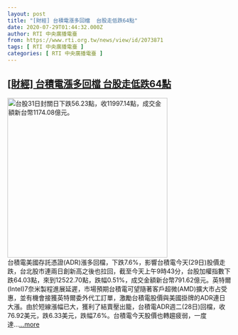 ```yaml
---
layout: post
title: "[財經] 台積電漲多回檔  台股走低跌64點"
date: 2020-07-29T01:44:32.000Z
author: RTI 中央廣播電臺
from: https://www.rti.org.tw/news/view/id/2073871
tags: [ RTI 中央廣播電臺 ]
categories: [ RTI 中央廣播電臺 ]
---
```

<!--1595987072000-->
[[財經] 台積電漲多回檔  台股走低跌64點](https://www.rti.org.tw/news/view/id/2073871)
------

<div>
<img src="https://static.rti.org.tw/assets/thumbnails/2019/12/31/20191231000058M.jpg" width="360" alt="台股31日封關日下跌56.23點，收11997.14點，成交金額新台幣1174.08億元。" title="台股31日封關日下跌56.23點，收11997.14點，成交金額新台幣1174.08億元。"><br>台積電美國存託憑證(ADR)漲多回檔，下跌7.6%，影響台積電今天(29日)股價走跌，台北股市連兩日創新高之後也拉回，截至今天上午9時43分，台股加權指數下跌64.03點，來到12522.70點，跌幅0.51%，成交金額新台幣791.62億元。英特爾(Intel)7奈米製程進展延遲，市場預期台積電可望隨著客戶超微(AMD)擴大市占受惠，並有機會接獲英特爾委外代工訂單，激勵台積電股價與美國掛牌的ADR連日大漲。由於短線漲幅已大，獲利了結賣壓出籠，台積電ADR週二(28日)回檔，收76.92美元，跌6.33美元，跌幅7.6%。台積電今天股價也轉趨疲弱，一度達...<a target="_blank" href="https://www.rti.org.tw/news/view/id/2073871">...more</a>
</div>
